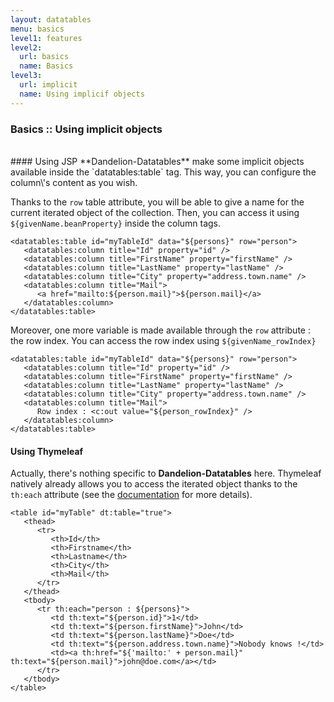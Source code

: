 ```yaml
---
layout: datatables
menu: basics
level1: features
level2:
  url: basics
  name: Basics
level3:
  url: implicit
  name: Using implicif objects
---
```


### Basics :: Using implicit objects 

<br />
#### Using JSP
**Dandelion-Datatables** make some implicit objects available inside the `datatables:table` tag. This way, you can configure the column\'s content as you wish.

Thanks to the `row` table attribute, you will be able to give a name for the current iterated object of the collection. Then, you can access it using `${givenName.beanProperty}` inside the column tags.

	<datatables:table id="myTableId" data="${persons}" row="person">
	   <datatables:column title="Id" property="id" />
	   <datatables:column title="FirstName" property="firstName" />
	   <datatables:column title="LastName" property="lastName" />
	   <datatables:column title="City" property="address.town.name" />
	   <datatables:column title="Mail">
	      <a href="mailto:${person.mail}">${person.mail}</a>
	   </datatables:column>
	</datatables:table>

Moreover, one more variable is made available through the `row` attribute : the row index. You can access the row index using `${givenName_rowIndex}`

    <datatables:table id="myTableId" data="${persons}" row="person">
	   <datatables:column title="Id" property="id" />
	   <datatables:column title="FirstName" property="firstName" />
	   <datatables:column title="LastName" property="lastName" />
	   <datatables:column title="City" property="address.town.name" />
	   <datatables:column title="Mail">
	      Row index : <c:out value="${person_rowIndex}" />
	   </datatables:column>
	</datatables:table>

#### Using Thymeleaf
Actually, there\'s nothing specific to **Dandelion-Datatables** here. Thymeleaf natively already allows you to access the iterated object thanks to the `th:each` attribute (see the [documentation](http://www.thymeleaf.org/usingthymeleaf.html) for more details).

	<table id="myTable" dt:table="true">
	   <thead>
	      <tr>
	         <th>Id</th>
	         <th>Firstname</th>
	         <th>Lastname</th>
	         <th>City</th>
	         <th>Mail</th>
	      </tr>
	   </thead>
	   <tbody>
	      <tr th:each="person : ${persons}">
	         <td th:text="${person.id}">1</td>
	         <td th:text="${person.firstName}">John</td>
	         <td th:text="${person.lastName}">Doe</td>
	         <td th:text="${person.address.town.name}">Nobody knows !</td>
	         <td><a th:href="${'mailto:' + person.mail}" th:text="${person.mail}">john@doe.com</a></td>
	      </tr>
	   </tbody>
	</table>
